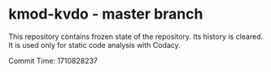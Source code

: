 # kmod-kvdo - master branch

This repository contains frozen state of the repository.
Its history is cleared. It is used only for static code
analysis with Codacy.

Commit Time: 1710828237
